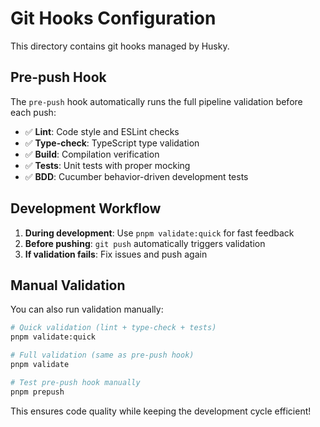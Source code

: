 # Git Hooks Configuration

This directory contains git hooks managed by Husky.

## Pre-push Hook

The `pre-push` hook automatically runs the full pipeline validation before each push:

- ✅ **Lint**: Code style and ESLint checks
- ✅ **Type-check**: TypeScript type validation
- ✅ **Build**: Compilation verification
- ✅ **Tests**: Unit tests with proper mocking
- ✅ **BDD**: Cucumber behavior-driven development tests

## Development Workflow

1. **During development**: Use `pnpm validate:quick` for fast feedback
2. **Before pushing**: `git push` automatically triggers validation
3. **If validation fails**: Fix issues and push again

## Manual Validation

You can also run validation manually:

```bash
# Quick validation (lint + type-check + tests)
pnpm validate:quick

# Full validation (same as pre-push hook)
pnpm validate

# Test pre-push hook manually
pnpm prepush
```

This ensures code quality while keeping the development cycle efficient!